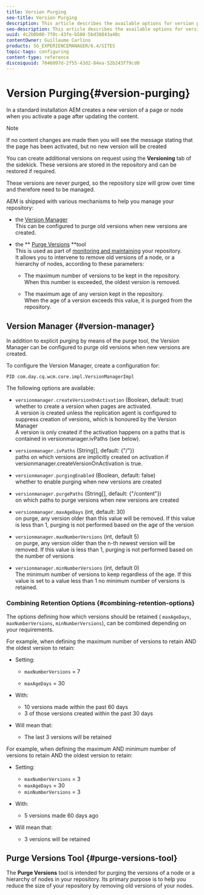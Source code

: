 ```yaml
---
title: Version Purging
seo-title: Version Purging
description: This article describes the available options for version purging.
seo-description: This article describes the available options for version purging.
uuid: 4c2b0b00-7f0c-43fe-b580-5bd38843a40c
contentOwner: Guillaume Carlino
products: SG_EXPERIENCEMANAGER/6.4/SITES
topic-tags: configuring
content-type: reference
discoiquuid: 7046097d-2f55-43d2-84ea-52b243f79cd0
---
```


# Version Purging{#version-purging}

In a standard installation AEM creates a new version of a page or node when you activate a page after updating the content.

>[!NOTE]
>
>If no content changes are made then you will see the message stating that the page has been activated, but no new version will be created

You can create additional versions on request using the **Versioning** tab of the sidekick. These versions are stored in the repository and can be restored if required.

These versions are never purged, so the repository size will grow over time and therefore need to be managed.

AEM is shipped with various mechanisms to help you manage your repository:

* the [Version Manager](#versionmanager)  
  This can be configured to purge old versions when new versions are created.  

* the ** [Purge Versions](#purgeversionstool) **tool  
  This is used as part of [monitoring and maintaining](../../../sites/deploying/using/monitoring-and-maintaining.md) your repository.  
  It allows you to intervene to remove old versions of a node, or a hierarchy of nodes, according to these parameters:

    * The maximum number of versions to be kept in the repository.  
      When this number is exceeded, the oldest version is removed.  
    
    * The maximum age of any version kept in the repository.  
      When the age of a version exceeds this value, it is purged from the repository.

## Version Manager {#version-manager}

In addition to explicit purging by means of the purge tool, the Version Manager can be configured to purge old versions when new versions are created.

To configure the Version Manager, create a configuration for:

`PID com.day.cq.wcm.core.impl.VersionManagerImpl`

The following options are available:

* `versionmanager.createVersionOnActivation` (Boolean, default: true)  
  whether to create a version when pages are activated.  
  A version is created unless the replication agent is configured to suppress creation of versions, which is honoured by the Version Manager  
  A version is only created if the activation happens on a paths that is contained in versionmanager.ivPaths (see below).

* `versionmanager.ivPaths` (String[], default: {"/"})  
  paths on which versions are implicitly created on activation if versionmanager.createVersionOnActivation is true.

* `versionmanager.purgingEnabled` (Boolean, default: false)  
  whether to enable purging when new versions are created

* `versionmanager.purgePaths` (String[], default: {"/content"})  
  on which paths to purge versions when new versions are created

* `versionmanager.maxAgeDays` (int, default: 30)  
  on purge, any version older than this value will be removed. If this value is less than 1, purging is not performed based on the age of the version  

* `versionmanager.maxNumberVersions` (int, default 5)  
  on purge, any version older than the n-th newest version will be removed. If this value is less than 1, purging is not performed based on the number of versions

* `versionmanager.minNumberVersions` (int, default 0)  
  The minimum number of versions to keep regardless of the age. If this value is set to a value less than 1 no minimum number of versions is retained.

### Combining Retention Options {#combining-retention-options}

The options defining how which versions should be retained ( `maxAgeDays`, `maxNumberVersions`, `minNumberVersions`), can be combined depending on your requirements.

For example, when defining the maximum number of versions to retain AND the oldest version to retain:

* Setting:

    * `maxNumberVersions` = 7  
    
    * `maxAgeDays` = 30

* With:

    * 10 versions made within the past 60 days
    * 3 of those versions created within the past 30 days

* Will mean that:

    * The last 3 versions will be retained

For example, when defining the maximum AND minimum number of versions to retain AND the oldest version to retain:

* Setting:

    * `maxNumberVersions` = 3 
    * `maxAgeDays` = 30 
    * `minNumberVersions` = 3

* With:

    * 5 versions made 60 days ago

* Will mean that:

    * 3 versions will be retained

## Purge Versions Tool {#purge-versions-tool}

The **Purge Versions** tool is intended for purging the versions of a node or a hierarchy of nodes in your repository. Its primary purpose is to help you reduce the size of your repository by removing old versions of your nodes.
